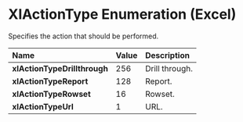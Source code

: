 
# XlActionType Enumeration (Excel)

Specifies the action that should be performed.



|**Name**|**Value**|**Description**|
|:-----|:-----|:-----|
|**xlActionTypeDrillthrough**|256|Drill through.|
|**xlActionTypeReport**|128|Report.|
|**xlActionTypeRowset**|16|Rowset.|
|**xlActionTypeUrl**|1|URL.|
